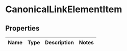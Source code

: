 # CanonicalLinkElementItem

## Properties

| Name | Type | Description | Notes |
|------------ | ------------- | ------------- | -------------|
